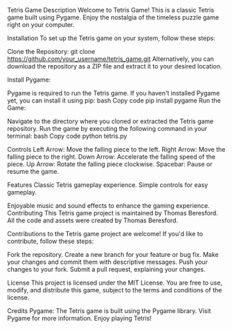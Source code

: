 Tetris Game
Description
Welcome to Tetris Game! This is a classic Tetris game built using Pygame. Enjoy the nostalgia of the timeless puzzle game right on your computer.

Installation
To set up the Tetris game on your system, follow these steps:

Clone the Repository:
git clone https://github.com/your_username/tetris_game.git
Alternatively, you can download the repository as a ZIP file and extract it to your desired location.

Install Pygame:

Pygame is required to run the Tetris game. If you haven't installed Pygame yet, you can install it using pip: bash Copy code pip install pygame Run the Game:

Navigate to the directory where you cloned or extracted the Tetris game repository. Run the game by executing the following command in your terminal: bash Copy code python tetris.py

Controls Left Arrow: Move the falling piece to the left. Right Arrow: Move the falling piece to the right. Down Arrow: Accelerate the falling speed of the piece. Up Arrow: Rotate the falling piece clockwise. Spacebar: Pause or resume the game.

Features Classic Tetris gameplay experience. Simple controls for easy gameplay.

Enjoyable music and sound effects to enhance the gaming experience. Contributing This Tetris game project is maintained by Thomas Beresford. All the code and assets were created by Thomas Beresford.

Contributions to the Tetris game project are welcome! If you'd like to contribute, follow these steps:

Fork the repository. Create a new branch for your feature or bug fix. Make your changes and commit them with descriptive messages. Push your changes to your fork. Submit a pull request, explaining your changes.

License This project is licensed under the MIT License. You are free to use, modify, and distribute this game, subject to the terms and conditions of the license.

Credits Pygame: The Tetris game is built using the Pygame library. Visit Pygame for more information. Enjoy playing Tetris!